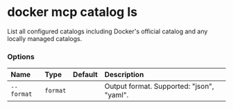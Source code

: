 # docker mcp catalog ls

<!---MARKER_GEN_START-->
List all configured catalogs including Docker's official catalog and any locally managed catalogs.

### Options

| Name       | Type     | Default | Description                               |
|:-----------|:---------|:--------|:------------------------------------------|
| `--format` | `format` |         | Output format. Supported: "json", "yaml". |


<!---MARKER_GEN_END-->

